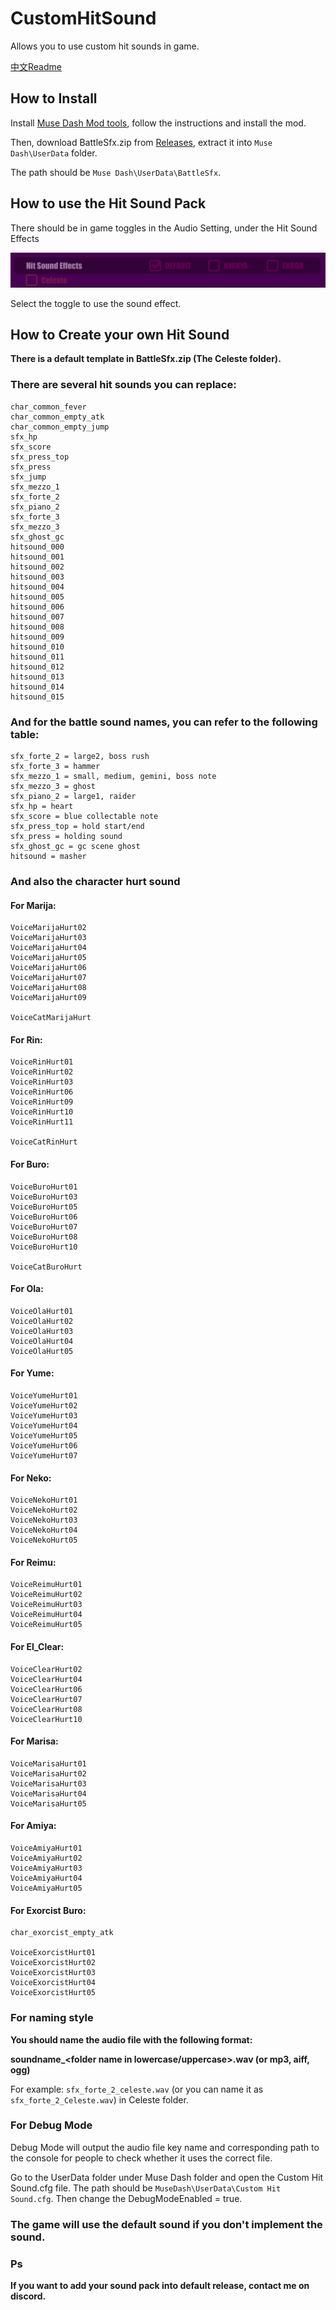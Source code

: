 # CustomHitSound

Allows you to use custom hit sounds in game.

[中文Readme](README.zh.md)

## How to Install
Install [Muse Dash Mod tools](https://github.com/MDModsDev/MuseDashModToolsUI/releases/latest), follow the instructions and install the mod.

Then, download BattleSfx.zip from [Releases](https://github.com/MDModsDev/CustomHitSound/releases/latest), extract it into `Muse Dash\UserData` folder.

The path should be `Muse Dash\UserData\BattleSfx`.



## How to use the Hit Sound Pack
There should be in game toggles in the Audio Setting, under the Hit Sound Effects

![Screenshot](Intro/Screenshot.png)

Select the toggle to use the sound effect.



## How to Create your own Hit Sound
**There is a default template in BattleSfx.zip (The Celeste folder).**



### There are several hit sounds you can replace:

```
char_common_fever
char_common_empty_atk
char_common_empty_jump
sfx_hp
sfx_score
sfx_press_top
sfx_press
sfx_jump
sfx_mezzo_1
sfx_forte_2
sfx_piano_2
sfx_forte_3
sfx_mezzo_3
sfx_ghost_gc
hitsound_000
hitsound_001
hitsound_002
hitsound_003
hitsound_004
hitsound_005
hitsound_006
hitsound_007
hitsound_008
hitsound_009
hitsound_010
hitsound_011
hitsound_012
hitsound_013
hitsound_014
hitsound_015
```



### And for the battle sound names, you can refer to the following table:

```
sfx_forte_2 = large2, boss rush
sfx_forte_3 = hammer
sfx_mezzo_1 = small, medium, gemini, boss note
sfx_mezzo_3 = ghost
sfx_piano_2 = large1, raider
sfx_hp = heart
sfx_score = blue collectable note
sfx_press_top = hold start/end
sfx_press = holding sound
sfx_ghost_gc = gc scene ghost
hitsound = masher 
```



### And also the character hurt sound

#### For Marija:
```
VoiceMarijaHurt02
VoiceMarijaHurt03
VoiceMarijaHurt04
VoiceMarijaHurt05
VoiceMarijaHurt06
VoiceMarijaHurt07
VoiceMarijaHurt08
VoiceMarijaHurt09

VoiceCatMarijaHurt
```

#### For Rin:
```
VoiceRinHurt01
VoiceRinHurt02
VoiceRinHurt03
VoiceRinHurt06
VoiceRinHurt09
VoiceRinHurt10
VoiceRinHurt11

VoiceCatRinHurt
```

#### For Buro:
```
VoiceBuroHurt01
VoiceBuroHurt03
VoiceBuroHurt05
VoiceBuroHurt06
VoiceBuroHurt07
VoiceBuroHurt08
VoiceBuroHurt10

VoiceCatBuroHurt
```

#### For Ola:
```
VoiceOlaHurt01
VoiceOlaHurt02
VoiceOlaHurt03
VoiceOlaHurt04
VoiceOlaHurt05
```

#### For Yume:
```
VoiceYumeHurt01
VoiceYumeHurt02
VoiceYumeHurt03
VoiceYumeHurt04
VoiceYumeHurt05
VoiceYumeHurt06
VoiceYumeHurt07
```

#### For Neko:
```
VoiceNekoHurt01
VoiceNekoHurt02
VoiceNekoHurt03
VoiceNekoHurt04
VoiceNekoHurt05
```

#### For Reimu:
```
VoiceReimuHurt01
VoiceReimuHurt02
VoiceReimuHurt03
VoiceReimuHurt04
VoiceReimuHurt05
```

#### For El_Clear:
```
VoiceClearHurt02
VoiceClearHurt04
VoiceClearHurt06
VoiceClearHurt07
VoiceClearHurt08
VoiceClearHurt10
```

#### For Marisa:
```
VoiceMarisaHurt01
VoiceMarisaHurt02
VoiceMarisaHurt03
VoiceMarisaHurt04
VoiceMarisaHurt05
```

#### For Amiya:
```
VoiceAmiyaHurt01
VoiceAmiyaHurt02
VoiceAmiyaHurt03
VoiceAmiyaHurt04
VoiceAmiyaHurt05
```

#### For Exorcist Buro:
```
char_exorcist_empty_atk

VoiceExorcistHurt01
VoiceExorcistHurt02
VoiceExorcistHurt03
VoiceExorcistHurt04
VoiceExorcistHurt05
```



### For naming style

**You should name the audio file with the following format:**

**soundname_<folder name in lowercase/uppercase>.wav (or mp3, aiff, ogg)**

For example: `sfx_forte_2_celeste.wav` (or you can name it as `sfx_forte_2_Celeste.wav`) in Celeste folder.



### For Debug Mode

Debug Mode will output the audio file key name and corresponding path to the console for people to check whether it uses the correct file.

Go to the UserData folder under Muse Dash folder and open the Custom Hit Sound.cfg file. The path should be `MuseDash\UserData\Custom Hit Sound.cfg`. Then change the DebugModeEnabled = true.



### The game will use the default sound if you don't implement the sound.



### Ps

**If you want to add your sound pack into default release, contact me on discord.**